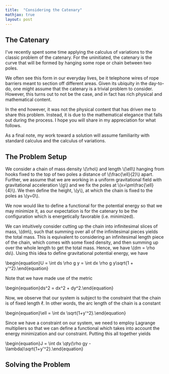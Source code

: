 ```yaml
---
title:  "Considering the Catenary"
mathjax: true
layout: post
---
```


## The Catenary

I've recently spent some time applying the calculus of variations to the classic problem of the catenary. For the uninitiated, the catenary is the curve that will be formed by hanging some rope or chain between two poles.

We often see this form in our everyday lives, be it telephone wires of rope barriers meant to section off different areas. Given its ubiquity in the day-to-do, one might assume that the catenary is a trivial problem to consider. However, this turns out to not be the case, and in fact has rich physical and mathematical content.

In the end however, it was not the physical content that has driven me to share this problem. Instead, it is due to the mathematical elegance that falls out during the process. I hope you will share in my appreciation for what follows.

As a final note, my work toward a solution will assume familiarity with standard calculus and the calculus of variations.

## The Problem Setup

We consider a chain of mass density \\(\rho\\) and length \\(\ell\\) hanging from hooks fixed to the top of two poles a distance of \\(\frac{\ell}{2}\\) apart. Further, we assume that we are working in a uniform gravitational field with gravitational acceleration \\(g\\) and we fix the poles at \\(x=\pm\frac{\ell}{4}\\). We then define the height, \\(y\\), at which the chain is fixed to the poles as \\(y=0\\).

We now would like to define a functional for the potential energy so that we may minimize it, as our expectation is for the catenary to be the configuration which is energetically favorable (i.e. minimized).

We can intuitively consider cutting up the chain into infinitesimal slices of mass, \\(dm\\), such that summing over all of the infinitesimal pieces yields the total mass. This is equivalent to considering an infinitesimal length piece of the chain, which comes with some fixed density, and then summing up over the whole length to get the total mass. Hence, we have \\(dm = \rho ds\\). Using this idea to define gravitational potential energy, we have 

\begin{equation}U = \int ds \rho g y = \int dx \rho g y\sqrt{1 + y'^2}.\end{equation}

Note that we have made use of the metric 

\begin{equation}ds^2 = dx^2 + dy^2.\end{equation}

Now, we observe that our system is subject to the constraint that the chain is of fixed length $\ell$. In other words, the arc length of the chain is a constant 

\begin{equation}\ell = \int dx \sqrt{1+y'^2}.\end{equation}

Since we have a constraint on our system, we need to employ Lagrange multipliers so that we can define a functional which takes into account the energy minimization and our constraint. Putting this all together yields 

\begin{equation}J = \int dx \qty(\rho gy - \lambda)\sqrt{1+y'^2}.\end{equation}

## Solving the Problem